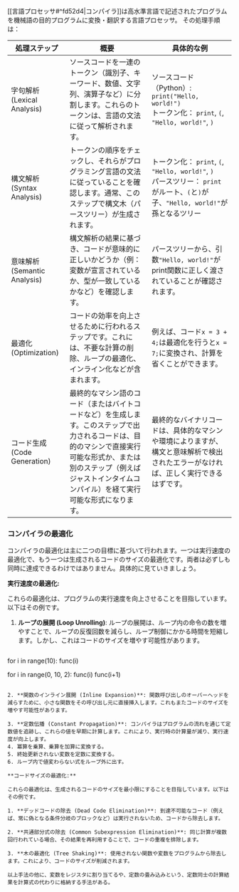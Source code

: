 [[言語プロセッサ#^fd52d4|コンパイラ]]は高水準言語で記述されたプログラムを機械語の目的プログラムに変換・翻訳する言語プロセッサ。
その処理手順は：


| 処理ステップ | 概要 | 具体的な例 |
| --- | --- | --- |
| 字句解析 (Lexical Analysis) | ソースコードを一連のトークン（識別子、キーワード、数値、文字列、演算子など）に分割します。これらのトークンは、言語の文法に従って解析されます。 | ソースコード（Python）: `print("Hello, world!")`<br>トークン化： `print`, `(`, `"Hello, world!"`, `)` |
| 構文解析 (Syntax Analysis) | トークンの順序をチェックし、それらがプログラミング言語の文法に従っていることを確認します。通常、このステップで構文木（パースツリー）が生成されます。 | トークン化： `print`, `(`, `"Hello, world!"`, `)`<br>パースツリー： `print`がルート、`(`と`)`が子、`"Hello, world!"`が孫となるツリー |
| 意味解析 (Semantic Analysis) | 構文解析の結果に基づき、コードが意味的に正しいかどうか（例：変数が宣言されているか、型が一致しているかなど）を確認します。 | パースツリーから、引数`"Hello, world!"`がprint関数に正しく渡されていることが確認されます。 |
| 最適化 (Optimization) | コードの効率を向上させるために行われるステップです。これには、不要な計算の削除、ループの最適化、インライン化などが含まれます。 | 例えば、コード`x = 3 + 4;`は最適化を行うと`x = 7;`に変換され、計算を省くことができます。 |
| コード生成 (Code Generation) | 最終的なマシン語のコード（またはバイトコードなど）を生成します。このステップで出力されるコードは、目的のマシンで直接実行可能な形式か、または別のステップ（例えばジャストインタイムコンパイル）を経て実行可能な形式になります。 | 最終的なバイナリコードは、具体的なマシンや環境によりますが、構文と意味解析で検出されたエラーがなければ、正しく実行できるはずです。 |

### コンパイラの最適化
コンパイラの最適化は主に二つの目標に基づいて行われます。一つは実行速度の最適化で、もう一つは生成されるコードのサイズの最適化です。両者は必ずしも同時に達成できるわけではありません。具体的に見ていきましょう。

**実行速度の最適化:**

これらの最適化は、プログラムの実行速度を向上させることを目指しています。以下はその例です。

1. **ループの展開 (Loop Unrolling)**: ループの展開は、ループ内の命令の数を増やすことで、ループの反復回数を減らし、ループ制御にかかる時間を短縮します。しかし、これはコードのサイズを増やす可能性があります。
   ```python
for i in range(10):
    func(i)

for i in range(0, 10, 2):
    func(i)
    func(i+1)

```

2. **関数のインライン展開 (Inline Expansion)**: 関数呼び出しのオーバーヘッドを減らすために、小さな関数をその呼び出し元に直接挿入します。これもまたコードのサイズを増やす可能性があります。

3. **定数伝播 (Constant Propagation)**: コンパイラはプログラムの流れを通じて定数値を追跡し、これらの値を早期に計算します。これにより、実行時の計算量が減り、実行速度が向上します。
4. 冪算を乗算、乗算を加算に変換する。
5. 終始更新されない変数を定数に変換する。
6. ループ内で値変わらない式をループ外に出す。

**コードサイズの最適化:**

これらの最適化は、生成されるコードのサイズを最小限にすることを目指しています。以下はその例です。

1. **デッドコードの除去 (Dead Code Elimination)**: 到達不可能なコード（例えば、常に偽となる条件分岐のブロックなど）は実行されないため、コードから除去します。

2. **共通部分式の除去 (Common Subexpression Elimination)**: 同じ計算が複数回行われている場合、その結果を再利用することで、コードの重複を排除します。

3. **木の最適化 (Tree Shaking)**: 使用されない関数や変数をプログラムから除去します。これにより、コードのサイズが削減されます。

以上手法の他に、変数をレジスタに割り当てるや、定数の畳み込みという、定数同士の計算結果を計算式の代わりに格納する手法がある。